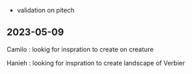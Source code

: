- validation on pitech
## 2023-05-09
Camilo : lookig for inspration to create on creature 

Hanieh : looking for inspration to create landscape of Verbier 